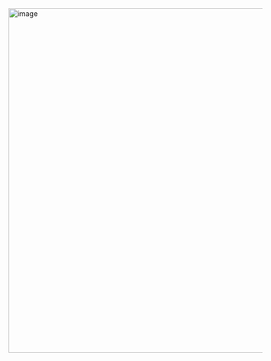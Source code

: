 
<img width="736" height="684" alt="image" src="https://github.com/user-attachments/assets/ef1914f4-4dab-41ef-9c02-57d21c2a8712" />




